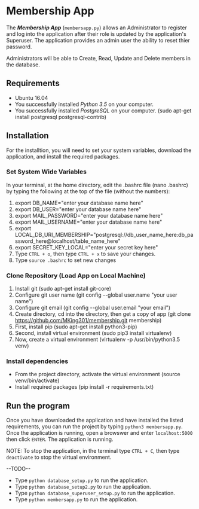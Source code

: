 # Membership App

The _**Membership App**_ (`membersapp.py`) allows an Administrator to register 
and log into the application after their role is updated by the application's Superuser.  The application provides an admin user the ability to reset thier 
password.

Administrators will be able to Create, Read, Update and Delete members in the
database.


## Requirements

* Ubuntu 16.04
* You successfully installed *Python 3.5*  on your computer.
* You successfully installed *PostgreSQL* on your computer. (sudo apt-get install postgresql postgresql-contrib)

## Installation
For the installtion, you will need to set your system variables, download the application, and install the required packages.

### Set System Wide Variables
In your terminal, at the home directory, edit the .bashrc file (nano .bashrc) by typing the following at the top of the file (without the numbers):
1. export DB_NAME="enter your database name here"
2. export DB_USER="enter your database name here"
3. export MAIL_PASSWORD="enter your database name here"
4. export MAIL_USERNAME="enter your database name here"
5. export LOCAL_DB_URI_MEMBERSHIP="postgresql://db_user_name_here:db_password_here@localhost/table_name_here"
6. export SECRET_KEY_LOCAL="enter your secret key here"
7. Type `CTRL + o`, then type `CTRL + x` to save your changes.
8. Type `source .bashrc` to set new changes

### Clone Repository (Load App on Local Machine)
1. Install git (sudo apt-get install git-core)
2. Configure git user name (git config --global user.name "your user name")
3. Configure git email (git config --global user.email "your email")
4. Create directory, cd into the directory, then get a copy of app (git clone https://github.com/MKing301/membership.git membership)
5. First, install pip (sudo apt-get install python3-pip)
6. Second, install virtual environment (sudo pip3 install virtualenv)
7. Now, create a virtual environment (virtualenv -p /usr/bin/python3.5 venv)

### Install dependencies

* From the project directory, activate the virtual environment (source venv/bin/activate)
* Install required packages (pip install -r requirements.txt) 

## Run the program

Once you have downloaded the application and have installed the listed 
requirements, you can run the project by typing `python3 membersapp.py`.  Once the application is running, open a browswer and enter `localhost:5000` then click `ENTER`.  The application is running.

NOTE:  To stop the application, in the terminal type `CTRL + C`, then type `deactivate` to stop the virtual environment.

--TODO--

* Type `python database_setup.py` to run the application.
* Type `python database_setup2.py` to run the application.
* Type `python database_superuser_setup.py` to run the application.
* Type `python membersapp.py` to run the application.
